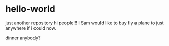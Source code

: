 # hello-world
just another repository
hi people!!!
I Sam would like to buy fly a plane to just anywhere if i could now.

dinner anybody?
